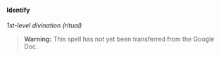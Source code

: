 #### Identify
<!-- markdownlint-disable-next-line no-emphasis-as-heading -->
_1st-level divination (ritual)_

> **Warning:**
> This spell has not yet been transferred from the Google Doc.
